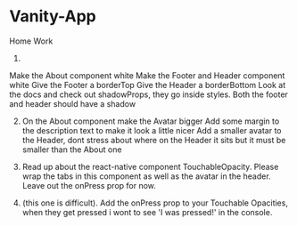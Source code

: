 # Vanity-App

Home Work

1.
Make the About component white
Make the Footer and Header component white
Give the Footer a borderTop
Give the Header a borderBottom
Look at the docs and check out shadowProps, they go inside styles. Both the footer and header should have a shadow

2.  On the About component make the Avatar bigger
	Add some margin to the description text to make it look a little nicer
	Add a smaller avatar to the Header, dont stress about where on the Header it sits but it must be smaller than the About one

3. Read up about the react-native component TouchableOpacity. Please wrap the tabs in this component as well as the avatar in the header.  Leave out the onPress prop for now. 

4.  (this one is difficult). Add the onPress prop to your Touchable Opacities, when they get pressed i wont to see 'I was pressed!' in the console.